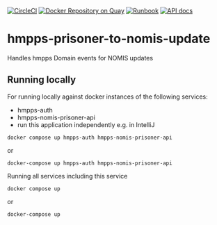 [![CircleCI](https://circleci.com/gh/ministryofjustice/hmpps-prisoner-to-nomis-update/tree/main.svg?style=svg)](https://circleci.com/gh/ministryofjustice/hmpps-prisoner-to-nomis-update)
[![Docker Repository on Quay](https://quay.io/repository/hmpps/hmpps-prisoner-to-nomis-update/status "Docker Repository on Quay")](https://quay.io/repository/hmpps/hmpps-prisoner-to-nomis-update)
[![Runbook](https://img.shields.io/badge/runbook-view-172B4D.svg?logo=confluence)](https://dsdmoj.atlassian.net/wiki/spaces/NOM/pages/1739325587/DPS+Runbook)
[![API docs](https://img.shields.io/badge/API_docs_-view-85EA2D.svg?logo=swagger)](https://prisoner-to-nomis-update-dev.hmpps.service.justice.gov.uk/swagger-ui.html)

# hmpps-prisoner-to-nomis-update

Handles hmpps Domain events for NOMIS updates

## Running locally

For running locally against docker instances of the following services:
- hmpps-auth
- hmpps-nomis-prisoner-api
- run this application independently e.g. in IntelliJ

`docker compose up hmpps-auth hmpps-nomis-prisoner-api`

or 

`docker-compose up hmpps-auth hmpps-nomis-prisoner-api`

Running all services including this service 

`docker compose up`

or

`docker-compose up`
